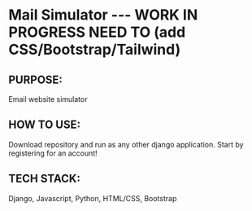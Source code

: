 # Mail Simulator --- WORK IN PROGRESS NEED TO (add CSS/Bootstrap/Tailwind)

## PURPOSE:
Email website simulator

## HOW TO USE: 
Download repository and run as any other django application. Start by registering for an account!

## TECH STACK: 
Django, Javascript, Python, HTML/CSS, Bootstrap

